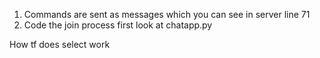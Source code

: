 1. Commands are sent as messages which you can see in server line 71
2. Code the join process first look at chatapp.py

How tf does select work
